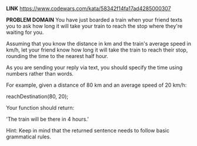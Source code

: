 **LINK**
https://www.codewars.com/kata/58342f14fa17ad4285000307

**PROBLEM DOMAIN**
You have just boarded a train when your friend texts you to ask how long it will take your train to reach the stop where they're waiting for you.

Assuming that you know the distance in km and the train's average speed in km/h, let your friend know how long it will take the train to reach their stop, rounding the time to the nearest half hour.

As you are sending your reply via text, you should specify the time using numbers rather than words.

For example, given a distance of 80 km and an average speed of 20 km/h:

reachDestination(80, 20);

Your function should return:

'The train will be there in 4 hours.'

Hint: Keep in mind that the returned sentence needs to follow basic grammatical rules.